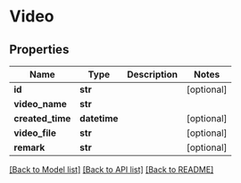 # Video

## Properties
Name | Type | Description | Notes
------------ | ------------- | ------------- | -------------
**id** | **str** |  | [optional] 
**video_name** | **str** |  | 
**created_time** | **datetime** |  | [optional] 
**video_file** | **str** |  | [optional] 
**remark** | **str** |  | [optional] 

[[Back to Model list]](../README.md#documentation-for-models) [[Back to API list]](../README.md#documentation-for-api-endpoints) [[Back to README]](../README.md)

